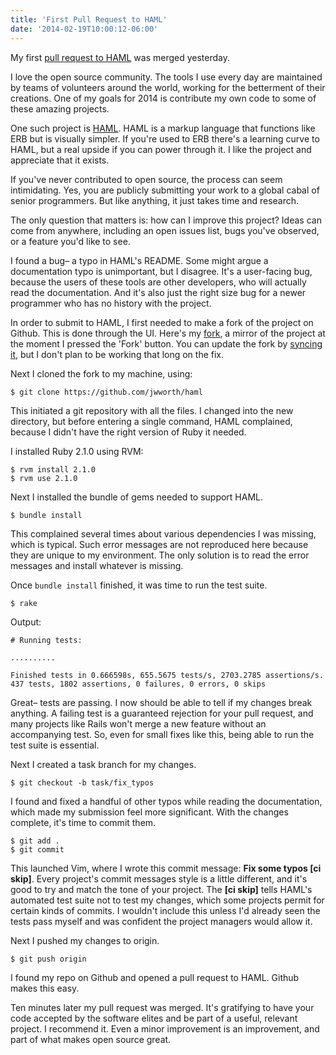 ```yaml
---
title: 'First Pull Request to HAML'
date: '2014-02-19T10:00:12-06:00'
---
```


My first <a href='https://github.com/haml/haml/pull/746'>pull request to
HAML</a> was merged yesterday.

I love the open source community.  The tools I use every day are maintained by
teams of volunteers around the world, working for the betterment of their
creations. One of my goals for 2014 is contribute my own code to some of these
amazing projects.

One such project is <a href='https://github.com/haml/haml'>HAML</a>. HAML is a
markup language that functions like ERB but is visually simpler. If you're used
to ERB there's a learning curve to HAML, but a real upside if you can power
through it. I like the project and appreciate that it exists.

If you've never contributed to open source, the process can seem intimidating.
Yes, you are publicly submitting your work to a global cabal of senior
programmers. But like anything, it just takes time and research.

The only question that matters is: how can I improve this project? Ideas can
come from anywhere, including an open issues list, bugs you've observed, or a
feature you'd like to see.

I found a bug– a typo in HAML's README. Some might argue a documentation typo
is unimportant, but I disagree. It's a user-facing bug, because the users of
these tools are other developers, who will actually read the documentation. And
it's also just the right size bug for a newer programmer who has no history
with the project.

In order to submit to HAML, I first needed to make a fork of the project on
Github. This is done through the UI. Here's my <a
href='http://github.com/jwworth/haml'>fork</a>, a mirror of the project at the
moment I pressed the 'Fork' button. You can update the fork by <a
href='http://help.github.com/articles/syncing-a-fork'>syncing it</a>, but I
don't plan to be working that long on the fix.

Next I cloned the fork to my machine, using:

```
$ git clone https://github.com/jwworth/haml
```

This initiated a git repository with all the files. I changed into the new
directory, but before entering a single command, HAML complained, because I
didn't have the right version of Ruby it needed.

I installed Ruby 2.1.0 using RVM:

```
$ rvm install 2.1.0
$ rvm use 2.1.0
```

Next I installed the bundle of gems needed to support HAML.

```
$ bundle install
```

This complained several times about various dependencies I was missing, which is typical. Such error messages are not reproduced here because they are unique to my environment. The only solution is to read the error messages and install whatever is missing.

Once `bundle install` finished, it was time to run the test suite.

```
$ rake
```

Output:

```
# Running tests:

..........

Finished tests in 0.666598s, 655.5675 tests/s, 2703.2785 assertions/s.
437 tests, 1802 assertions, 0 failures, 0 errors, 0 skips
```

Great– tests are passing. I now should be able to tell if my changes break anything. A failing test is a guaranteed rejection for your pull request, and many projects like Rails won't merge a new feature without an accompanying test. So, even for small fixes like this, being able to run the test suite is essential.

Next I created a task branch for my changes.

```
$ git checkout -b task/fix_typos
```

I found and fixed a handful of other typos while reading the documentation, which made my submission feel more significant. With the changes complete, it's time to commit them.

```
$ git add .
$ git commit
```

This launched Vim, where I wrote this commit message: <strong>Fix some typos [ci skip]</strong>. Every project's commit messages style is a little different, and it's good to try and match the tone of your project. The <strong>[ci skip]</strong> tells HAML's automated test suite not to test my changes, which some projects permit for certain kinds of commits.  I wouldn't include this unless I'd already seen the tests pass myself and was confident the project managers would allow it.

Next I pushed my changes to origin.

```
$ git push origin
```

I found my repo on Github and opened a pull request to HAML. Github makes this easy.

Ten minutes later my pull request was merged. It's gratifying to have your code accepted by the software elites and be part of a useful, relevant project. I recommend it. Even a minor improvement is an improvement, and part of what makes open source great.
